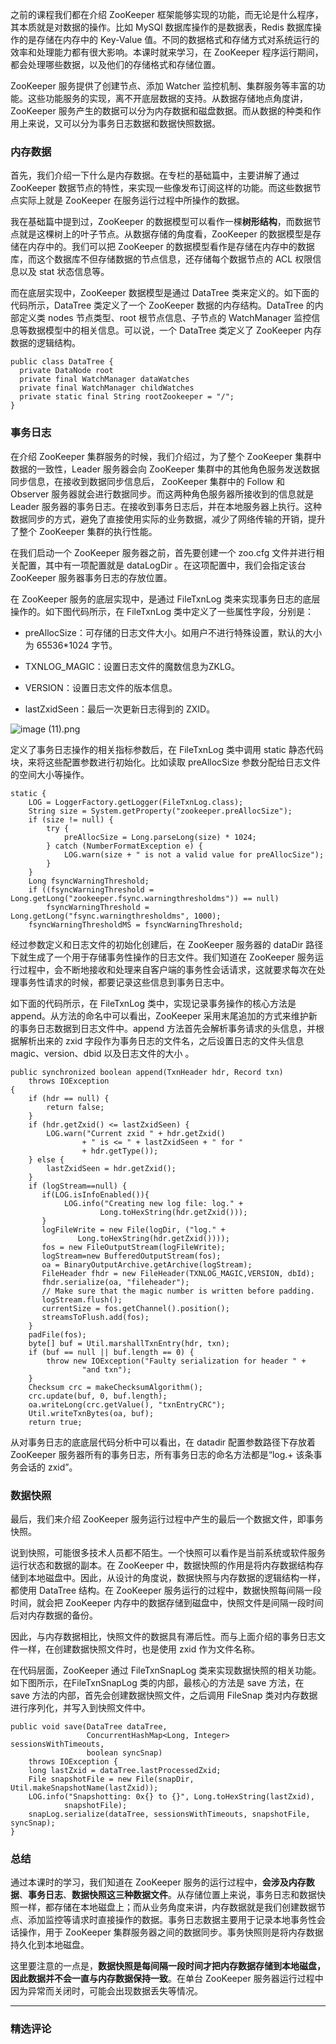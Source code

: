 <p data-nodeid="29063">之前的课程我们都在介绍 ZooKeeper 框架能够实现的功能，而无论是什么程序，其本质就是对数据的操作。比如 MySQl 数据库操作的是数据表，Redis 数据库操作的是存储在内存中的 Key-Value 值。不同的数据格式和存储方式对系统运行的效率和处理能力都有很大影响。本课时就来学习，在 ZooKeeper 程序运行期间，都会处理哪些数据，以及他们的存储格式和存储位置。</p>



<p data-nodeid="28178">ZooKeeper 服务提供了创建节点、添加 Watcher 监控机制、集群服务等丰富的功能。这些功能服务的实现，离不开底层数据的支持。从数据存储地点角度讲，ZooKeeper 服务产生的数据可以分为内存数据和磁盘数据。而从数据的种类和作用上来说，又可以分为事务日志数据和数据快照数据。</p>
<h3 data-nodeid="28179">内存数据</h3>
<p data-nodeid="28180">首先，我们介绍一下什么是内存数据。在专栏的基础篇中，主要讲解了通过 ZooKeeper 数据节点的特性，来实现一些像发布订阅这样的功能。而这些数据节点实际上就是 ZooKeeper 在服务运行过程中所操作的数据。</p>
<p data-nodeid="28181">我在基础篇中提到过，ZooKeeper 的数据模型可以看作一棵<strong data-nodeid="28225">树形结构</strong>，而数据节点就是这棵树上的叶子节点。从数据存储的角度看，ZooKeeper 的数据模型是存储在内存中的。我们可以把 ZooKeeper 的数据模型看作是存储在内存中的数据库，而这个数据库不但存储数据的节点信息，还存储每个数据节点的 ACL 权限信息以及 stat 状态信息等。</p>
<p data-nodeid="28182">而在底层实现中，ZooKeeper  数据模型是通过 DataTree 类来定义的。如下面的代码所示，DataTree 类定义了一个 ZooKeeper 数据的内存结构。DataTree 的内部定义类 nodes 节点类型、root 根节点信息、子节点的 WatchManager 监控信息等数据模型中的相关信息。可以说，一个 DataTree 类定义了 ZooKeeper 内存数据的逻辑结构。</p>
<pre class="lang-java" data-nodeid="29345"><code data-language="java"><span class="hljs-keyword">public</span> <span class="hljs-class"><span class="hljs-keyword">class</span> <span class="hljs-title">DataTree</span> </span>{
  <span class="hljs-keyword">private</span> DataNode root
  <span class="hljs-keyword">private</span> <span class="hljs-keyword">final</span> WatchManager dataWatches
  <span class="hljs-keyword">private</span> <span class="hljs-keyword">final</span> WatchManager childWatches
  <span class="hljs-keyword">private</span> <span class="hljs-keyword">static</span> <span class="hljs-keyword">final</span> String rootZookeeper = <span class="hljs-string">"/"</span>;
}
</code></pre>


<h3 data-nodeid="28184">事务日志</h3>
<p data-nodeid="28185">在介绍 ZooKeeper 集群服务的时候，我们介绍过，为了整个 ZooKeeper 集群中数据的一致性，Leader 服务器会向 ZooKeeper 集群中的其他角色服务发送数据同步信息，在接收到数据同步信息后， ZooKeeper 集群中的 Follow 和 Observer 服务器就会进行数据同步。而这两种角色服务器所接收到的信息就是 Leader 服务器的事务日志。在接收到事务日志后，并在本地服务器上执行。这种数据同步的方式，避免了直接使用实际的业务数据，减少了网络传输的开销，提升了整个 ZooKeeper 集群的执行性能。</p>
<p data-nodeid="28186">在我们启动一个 ZooKeeper 服务器之前，首先要创建一个 zoo.cfg 文件并进行相关配置，其中有一项配置就是 dataLogDir 。在这项配置中，我们会指定该台 ZooKeeper 服务器事务日志的存放位置。</p>
<p data-nodeid="28187">在 ZooKeeper 服务的底层实现中，是通过 FileTxnLog 类来实现事务日志的底层操作的。如下图代码所示，在 FileTxnLog 类中定义了一些属性字段，分别是：</p>
<ul data-nodeid="29897">
<li data-nodeid="29898">
<p data-nodeid="29899">preAllocSize：可存储的日志文件大小。如用户不进行特殊设置，默认的大小为 65536*1024 字节。</p>
</li>
<li data-nodeid="29900">
<p data-nodeid="29901">TXNLOG_MAGIC：设置日志文件的魔数信息为ZKLG。</p>
</li>
<li data-nodeid="29902">
<p data-nodeid="29903">VERSION：设置日志文件的版本信息。</p>
</li>
<li data-nodeid="29904">
<p data-nodeid="29905">lastZxidSeen：最后一次更新日志得到的 ZXID。</p>
</li>
</ul>
<p data-nodeid="29906" class=""><img src="https://s0.lgstatic.com/i/image/M00/2F/DF/Ciqc1F8IC-uAcS1bAABJoZ4awKg473.png" alt="image (11).png" data-nodeid="29921"></p>


<p data-nodeid="28198">定义了事务日志操作的相关指标参数后，在 FileTxnLog 类中调用 static 静态代码块，来将这些配置参数进行初始化。比如读取 preAllocSize 参数分配给日志文件的空间大小等操作。</p>
<pre class="lang-java" data-nodeid="29532"><code data-language="java"><span class="hljs-keyword">static</span> {
    LOG = LoggerFactory.getLogger(FileTxnLog.class);
    String size = System.getProperty("zookeeper.preAllocSize");
    <span class="hljs-keyword">if</span> (size != <span class="hljs-keyword">null</span>) {
        <span class="hljs-keyword">try</span> {
            preAllocSize = Long.parseLong(size) * <span class="hljs-number">1024</span>;
        } <span class="hljs-keyword">catch</span> (NumberFormatException e) {
            LOG.warn(size + <span class="hljs-string">" is not a valid value for preAllocSize"</span>);
        }
    }
    Long fsyncWarningThreshold;
    <span class="hljs-keyword">if</span> ((fsyncWarningThreshold = Long.getLong(<span class="hljs-string">"zookeeper.fsync.warningthresholdms"</span>)) == <span class="hljs-keyword">null</span>)
        fsyncWarningThreshold = Long.getLong(<span class="hljs-string">"fsync.warningthresholdms"</span>, <span class="hljs-number">1000</span>);
    fsyncWarningThresholdMS = fsyncWarningThreshold;
</code></pre>

<p data-nodeid="28200">经过参数定义和日志文件的初始化创建后，在 ZooKeeper  服务器的 dataDir 路径下就生成了一个用于存储事务性操作的日志文件。我们知道在 ZooKeeper 服务运行过程中，会不断地接收和处理来自客户端的事务性会话请求，这就要求每次在处理事务性请求的时候，都要记录这些信息到事务日志中。</p>
<p data-nodeid="28201">如下面的代码所示，在 FileTxnLog 类中，实现记录事务操作的核心方法是 append。从方法的命名中可以看出，ZooKeeper 采用末尾追加的方式来维护新的事务日志数据到日志文件中。append 方法首先会解析事务请求的头信息，并根据解析出来的 zxid 字段作为事务日志的文件名，之后设置日志的文件头信息 magic、version、dbid 以及日志文件的大小 。</p>
<pre class="lang-java" data-nodeid="30116"><code data-language="java"><span class="hljs-function"><span class="hljs-keyword">public</span> <span class="hljs-keyword">synchronized</span> <span class="hljs-keyword">boolean</span> <span class="hljs-title">append</span><span class="hljs-params">(TxnHeader hdr, Record txn)</span>
    <span class="hljs-keyword">throws</span> IOException
</span>{
    <span class="hljs-keyword">if</span> (hdr == <span class="hljs-keyword">null</span>) {
        <span class="hljs-keyword">return</span> <span class="hljs-keyword">false</span>;
    }
    <span class="hljs-keyword">if</span> (hdr.getZxid() &lt;= lastZxidSeen) {
        LOG.warn(<span class="hljs-string">"Current zxid "</span> + hdr.getZxid()
                + <span class="hljs-string">" is &lt;= "</span> + lastZxidSeen + <span class="hljs-string">" for "</span>
                + hdr.getType());
    } <span class="hljs-keyword">else</span> {
        lastZxidSeen = hdr.getZxid();
    }
    <span class="hljs-keyword">if</span> (logStream==<span class="hljs-keyword">null</span>) {
       <span class="hljs-keyword">if</span>(LOG.isInfoEnabled()){
            LOG.info(<span class="hljs-string">"Creating new log file: log."</span> +
                    Long.toHexString(hdr.getZxid()));
       }
       logFileWrite = <span class="hljs-keyword">new</span> File(logDir, (<span class="hljs-string">"log."</span> +
               Long.toHexString(hdr.getZxid())));
       fos = <span class="hljs-keyword">new</span> FileOutputStream(logFileWrite);
       logStream=<span class="hljs-keyword">new</span> BufferedOutputStream(fos);
       oa = BinaryOutputArchive.getArchive(logStream);
       FileHeader fhdr = <span class="hljs-keyword">new</span> FileHeader(TXNLOG_MAGIC,VERSION, dbId);
       fhdr.serialize(oa, <span class="hljs-string">"fileheader"</span>);
       <span class="hljs-comment">// Make sure that the magic number is written before padding.</span>
       logStream.flush();
       currentSize = fos.getChannel().position();
       streamsToFlush.add(fos);
    }
    padFile(fos);
    <span class="hljs-keyword">byte</span>[] buf = Util.marshallTxnEntry(hdr, txn);
    <span class="hljs-keyword">if</span> (buf == <span class="hljs-keyword">null</span> || buf.length == <span class="hljs-number">0</span>) {
        <span class="hljs-keyword">throw</span> <span class="hljs-keyword">new</span> IOException(<span class="hljs-string">"Faulty serialization for header "</span> +
                <span class="hljs-string">"and txn"</span>);
    }
    Checksum crc = makeChecksumAlgorithm();
    crc.update(buf, <span class="hljs-number">0</span>, buf.length);
    oa.writeLong(crc.getValue(), <span class="hljs-string">"txnEntryCRC"</span>);
    Util.writeTxnBytes(oa, buf);
    <span class="hljs-keyword">return</span> <span class="hljs-keyword">true</span>;
</code></pre>

<p data-nodeid="28203">从对事务日志的底底层代码分析中可以看出，在 datadir 配置参数路径下存放着 ZooKeeper 服务器所有的事务日志，所有事务日志的命名方法都是“log.+ 该条事务会话的 zxid”。</p>
<h3 data-nodeid="28204">数据快照</h3>
<p data-nodeid="28205">最后，我们来介绍 ZooKeeper 服务运行过程中产生的最后一个数据文件，即事务快照。</p>
<p data-nodeid="28206">说到快照，可能很多技术人员都不陌生。一个快照可以看作是当前系统或软件服务运行状态和数据的副本。在 ZooKeeper 中，数据快照的作用是将内存数据结构存储到本地磁盘中。因此，从设计的角度说，数据快照与内存数据的逻辑结构一样，都使用 DataTree 结构。在 ZooKeeper 服务运行的过程中，数据快照每间隔一段时间，就会把 ZooKeeper 内存中的数据存储到磁盘中，快照文件是间隔一段时间后对内存数据的备份。</p>
<p data-nodeid="28207">因此，与内存数据相比，快照文件的数据具有滞后性。而与上面介绍的事务日志文件一样，在创建数据快照文件时，也是使用 zxid 作为文件名称。</p>
<p data-nodeid="28208">在代码层面，ZooKeeper 通过 FileTxnSnapLog 类来实现数据快照的相关功能。如下图所示，在FileTxnSnapLog 类的内部，最核心的方法是 save 方法，在 save 方法的内部，首先会创建数据快照文件，之后调用 FileSnap 类对内存数据进行序列化，并写入到快照文件中。</p>
<pre class="lang-java" data-nodeid="30311"><code data-language="java"><span class="hljs-function"><span class="hljs-keyword">public</span> <span class="hljs-keyword">void</span> <span class="hljs-title">save</span><span class="hljs-params">(DataTree dataTree,
                 ConcurrentHashMap&lt;Long, Integer&gt; sessionsWithTimeouts,
                 <span class="hljs-keyword">boolean</span> syncSnap)</span>
    <span class="hljs-keyword">throws</span> IOException </span>{
    <span class="hljs-keyword">long</span> lastZxid = dataTree.lastProcessedZxid;
    File snapshotFile = <span class="hljs-keyword">new</span> File(snapDir, Util.makeSnapshotName(lastZxid));
    LOG.info(<span class="hljs-string">"Snapshotting: 0x{} to {}"</span>, Long.toHexString(lastZxid),
            snapshotFile);
    snapLog.serialize(dataTree, sessionsWithTimeouts, snapshotFile, syncSnap);
}
</code></pre>

<h3 data-nodeid="28210">总结</h3>
<p data-nodeid="30719" class="te-preview-highlight">通过本课时的学习，我们知道在 ZooKeeper 服务的运行过程中，<strong data-nodeid="30733">会涉及内存数据</strong>、<strong data-nodeid="30734">事务日志</strong>、<strong data-nodeid="30735">数据快照这三种数据文件</strong>。从存储位置上来说，事务日志和数据快照一样，都存储在本地磁盘上；而从业务角度来讲，内存数据就是我们创建数据节点、添加监控等请求时直接操作的数据。事务日志数据主要用于记录本地事务性会话操作，用于 ZooKeeper 集群服务器之间的数据同步。事务快照则是将内存数据持久化到本地磁盘。</p>


<p data-nodeid="28862" class="">这里要注意的一点是，<strong data-nodeid="28868">数据快照是每间隔一段时间才把内存数据存储到本地磁盘，因此数据并不会一直与内存数据保持一致</strong>。在单台 ZooKeeper 服务器运行过程中因为异常而关闭时，可能会出现数据丢失等情况。</p>

---

### 精选评论


